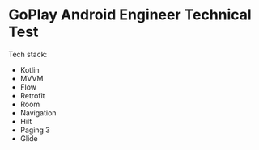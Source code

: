 # GoPlay Android Engineer Technical Test

Tech stack:

- Kotlin
- MVVM
- Flow
- Retrofit
- Room
- Navigation
- Hilt
- Paging 3
- Glide
